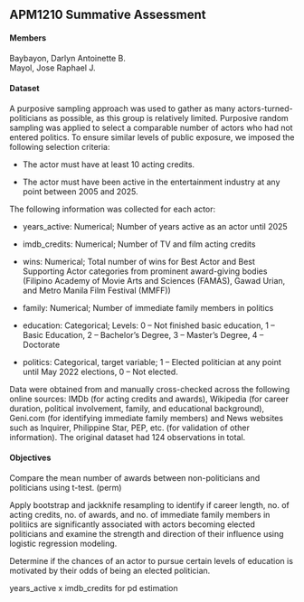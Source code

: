 ## APM1210 Summative Assessment

#### Members 
Baybayon, Darlyn Antoinette B. \
Mayol, Jose Raphael J. 

#### Dataset 
A purposive sampling approach was used to gather as many actors-turned-politicians as possible, as this group is relatively limited. Purposive random sampling was applied to select a comparable number of actors who had not entered politics. To ensure similar levels of public exposure, we imposed the following selection criteria: 

- The actor must have at least 10 acting credits. 

- The actor must have been active in the entertainment industry at any point between 2005 and 2025. 

The following information was collected for each actor: 

- years_active: Numerical; Number of years active as an actor until 2025 

- imdb_credits: Numerical; Number of TV and film acting credits 

- wins: Numerical; Total number of wins for Best Actor and Best Supporting Actor categories from prominent award-giving bodies (Filipino Academy of Movie Arts and Sciences (FAMAS), Gawad Urian, and Metro Manila Film Festival (MMFF)) 

- family: Numerical; Number of immediate family members in politics 

- education: Categorical; Levels: 0 – Not finished basic education, 1 – Basic Education, 2 – Bachelor’s Degree, 3 – Master’s Degree, 4 – Doctorate 

- politics: Categorical, target variable; 1 – Elected politician at any point until May 2022 elections, 0 – Not elected. 

Data were obtained from and manually cross-checked across the following online sources: IMDb (for acting credits and awards), Wikipedia (for career duration, political involvement, family, and educational background), Geni.com (for identifying immediate family members) and News websites such as Inquirer, Philippine Star, PEP, etc. (for validation of other information). The original dataset had 124 observations in total.



#### Objectives

Compare the mean number of awards between non-politicians and politicians using t-test. (perm) 

Apply bootstrap and jackknife resampling to identify if career length, no. of acting credits, no. of awards, and no. of immediate family members in politiics are significantly associated with actors becoming elected politicians and examine the strength and direction of their influence using logistic regression modeling. 

Determine if the chances of an actor to pursue certain levels of education is motivated by their odds of being an elected politician. 

years_active x imdb_credits for pd estimation









